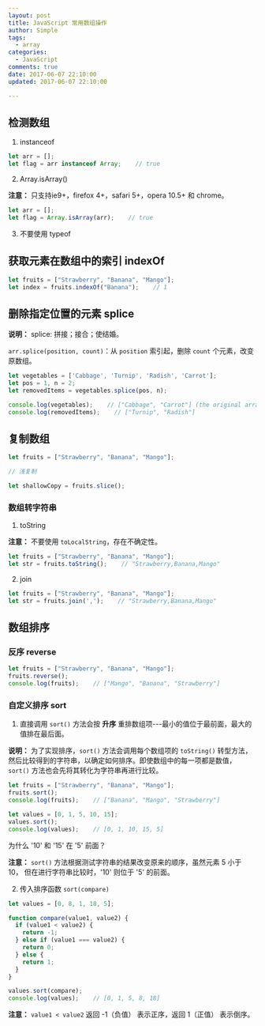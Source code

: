```yaml
---
layout: post
title: JavaScript 常用数组操作
author: Simple
tags:
  - array
categories:
  - JavaScript
comments: true
date: 2017-06-07 22:10:00
updated: 2017-06-07 22:10:00

---
```


## 检测数组

1. instanceof

``` javascript
let arr = [];
let flag = arr instanceof Array;    // true
```

2. Array.isArray()

**注意：** 只支持ie9+，firefox 4+，safari 5+，opera 10.5+ 和 chrome。

``` javascript
let arr = [];
let flag = Array.isArray(arr);    // true
```

3. 不要使用 typeof


## 获取元素在数组中的索引 indexOf

``` javascript
let fruits = ["Strawberry", "Banana", "Mango"];
let index = fruits.indexOf("Banana");    // 1
```


## 删除指定位置的元素 splice

**说明：** splice: 拼接；接合；使结婚。

`arr.splice(position, count)`：从 `position` 索引起，删除 `count` 个元素，改变原数组。

``` javascript
let vegetables = ['Cabbage', 'Turnip', 'Radish', 'Carrot'];
let pos = 1, n = 2;
let removedItems = vegetables.splice(pos, n);

console.log(vegetables);    // ["Cabbage", "Carrot"] (the original array is changed)
console.log(removedItems);    // ["Turnip", "Radish"]
```


## 复制数组

``` javascript
let fruits = ["Strawberry", "Banana", "Mango"];

// 浅复制

let shallowCopy = fruits.slice();
```


### 数组转字符串

1. toString

**注意：** 不要使用 `toLocalString`，存在不确定性。

``` javascript
let fruits = ["Strawberry", "Banana", "Mango"];
let str = fruits.toString();    // "Strawberry,Banana,Mango"
```

2. join

``` javascript
let fruits = ["Strawberry", "Banana", "Mango"];
let str = fruits.join(',');    // "Strawberry,Banana,Mango"
```


## 数组排序

### 反序 reverse

``` javascript
let fruits = ["Strawberry", "Banana", "Mango"];
fruits.reverse();
console.log(fruits);    // ["Mango", "Banana", "Strawberry"]
```

### 自定义排序 sort

1. 直接调用 `sort()` 方法会按 **升序** 重排数组项---最小的值位于最前面，最大的值排在最后面。

**说明：** 为了实现排序，`sort()` 方法会调用每个数组项的 `toString()` 转型方法，
然后比较得到的字符串，以确定如何排序。即使数组中的每一项都是数值，`sort()` 方法也会先将其转化为字符串再进行比较。

``` javascript
let fruits = ["Strawberry", "Banana", "Mango"];
fruits.sort();
console.log(fruits);    // ["Banana", "Mango", "Strawberry"]

let values = [0, 1, 5, 10, 15];
values.sort();
console.log(values);    // [0, 1, 10, 15, 5]
```

为什么 '10' 和 '15' 在 '5' 前面？

**注意：** `sort()` 方法根据测试字符串的结果改变原来的顺序，虽然元素 5 小于 10，
但在进行字符串比较时，'10' 则位于 '5' 的前面。

2. 传入排序函数 `sort(compare)`

``` javascript
let values = [0, 8, 1, 18, 5];

function compare(value1, value2) {
  if (value1 < value2) {
    return -1;
  } else if (value1 === value2) {
    return 0;
  } else {
    return 1;
  }
}

values.sort(compare);
console.log(values);    // [0, 1, 5, 8, 18]
```

**注意：** `value1 < value2` 返回 -1（负值） 表示正序，返回 1（正值） 表示倒序。
